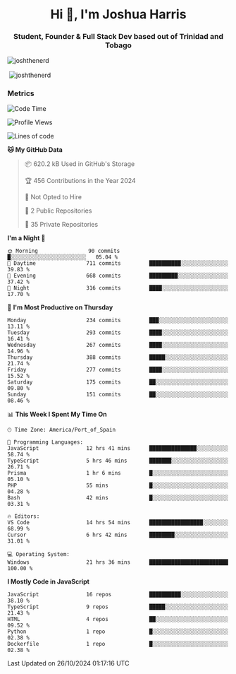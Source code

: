 <h1 align="center">Hi 👋, I'm Joshua Harris</h1>
<h3 align="center">Student, Founder & Full Stack Dev based out of Trinidad and Tobago</h3>

<p align="left"> <img src="https://komarev.com/ghpvc/?username=JoshTheDeveloperr" alt="joshthenerd" /> </p>

<p>&nbsp;<img align="center" src="https://github-readme-stats.vercel.app/api?username=JoshTheDeveloperr&show_icons=true&count_private=true" alt="joshthenerd" /></p>

### Metrics

<!--START_SECTION:waka-->
![Code Time](http://img.shields.io/badge/Code%20Time-997%20hrs%2045%20mins-blue)

![Profile Views](http://img.shields.io/badge/Profile%20Views-0-blue)

![Lines of code](https://img.shields.io/badge/From%20Hello%20World%20I%27ve%20Written-3.6%20million%20lines%20of%20code-blue)

**🐱 My GitHub Data** 

> 📦 620.2 kB Used in GitHub's Storage 
 > 
> 🏆 456 Contributions in the Year 2024
 > 
> 🚫 Not Opted to Hire
 > 
> 📜 2 Public Repositories 
 > 
> 🔑 35 Private Repositories 
 > 
**I'm a Night 🦉** 

```text
🌞 Morning                90 commits          █░░░░░░░░░░░░░░░░░░░░░░░░   05.04 % 
🌆 Daytime                711 commits         ██████████░░░░░░░░░░░░░░░   39.83 % 
🌃 Evening                668 commits         █████████░░░░░░░░░░░░░░░░   37.42 % 
🌙 Night                  316 commits         ████░░░░░░░░░░░░░░░░░░░░░   17.70 % 
```
📅 **I'm Most Productive on Thursday** 

```text
Monday                   234 commits         ███░░░░░░░░░░░░░░░░░░░░░░   13.11 % 
Tuesday                  293 commits         ████░░░░░░░░░░░░░░░░░░░░░   16.41 % 
Wednesday                267 commits         ████░░░░░░░░░░░░░░░░░░░░░   14.96 % 
Thursday                 388 commits         █████░░░░░░░░░░░░░░░░░░░░   21.74 % 
Friday                   277 commits         ████░░░░░░░░░░░░░░░░░░░░░   15.52 % 
Saturday                 175 commits         ██░░░░░░░░░░░░░░░░░░░░░░░   09.80 % 
Sunday                   151 commits         ██░░░░░░░░░░░░░░░░░░░░░░░   08.46 % 
```


📊 **This Week I Spent My Time On** 

```text
🕑︎ Time Zone: America/Port_of_Spain

💬 Programming Languages: 
JavaScript               12 hrs 41 mins      ███████████████░░░░░░░░░░   58.74 % 
TypeScript               5 hrs 46 mins       ███████░░░░░░░░░░░░░░░░░░   26.71 % 
Prisma                   1 hr 6 mins         █░░░░░░░░░░░░░░░░░░░░░░░░   05.10 % 
PHP                      55 mins             █░░░░░░░░░░░░░░░░░░░░░░░░   04.28 % 
Bash                     42 mins             █░░░░░░░░░░░░░░░░░░░░░░░░   03.31 % 

🔥 Editors: 
VS Code                  14 hrs 54 mins      █████████████████░░░░░░░░   68.99 % 
Cursor                   6 hrs 42 mins       ████████░░░░░░░░░░░░░░░░░   31.01 % 

💻 Operating System: 
Windows                  21 hrs 36 mins      █████████████████████████   100.00 % 
```

**I Mostly Code in JavaScript** 

```text
JavaScript               16 repos            ██████████░░░░░░░░░░░░░░░   38.10 % 
TypeScript               9 repos             █████░░░░░░░░░░░░░░░░░░░░   21.43 % 
HTML                     4 repos             ██░░░░░░░░░░░░░░░░░░░░░░░   09.52 % 
Python                   1 repo              █░░░░░░░░░░░░░░░░░░░░░░░░   02.38 % 
Dockerfile               1 repo              █░░░░░░░░░░░░░░░░░░░░░░░░   02.38 % 
```




 Last Updated on 26/10/2024 01:17:16 UTC
<!--END_SECTION:waka-->
